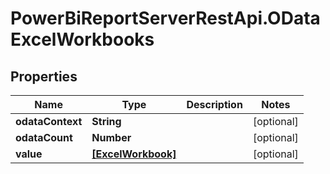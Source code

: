 # PowerBiReportServerRestApi.ODataExcelWorkbooks

## Properties
Name | Type | Description | Notes
------------ | ------------- | ------------- | -------------
**odataContext** | **String** |  | [optional] 
**odataCount** | **Number** |  | [optional] 
**value** | [**[ExcelWorkbook]**](ExcelWorkbook.md) |  | [optional] 


